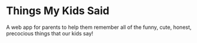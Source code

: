 # Things My Kids Said

A web app for parents to help them remember all of the funny, cute, honest,
precocious things that our kids say!
